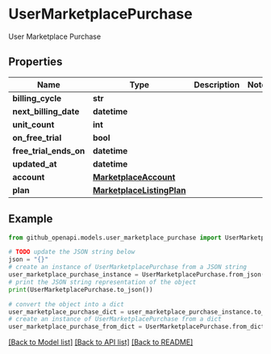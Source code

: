 # UserMarketplacePurchase

User Marketplace Purchase

## Properties

Name | Type | Description | Notes
------------ | ------------- | ------------- | -------------
**billing_cycle** | **str** |  | 
**next_billing_date** | **datetime** |  | 
**unit_count** | **int** |  | 
**on_free_trial** | **bool** |  | 
**free_trial_ends_on** | **datetime** |  | 
**updated_at** | **datetime** |  | 
**account** | [**MarketplaceAccount**](MarketplaceAccount.md) |  | 
**plan** | [**MarketplaceListingPlan**](MarketplaceListingPlan.md) |  | 

## Example

```python
from github_openapi.models.user_marketplace_purchase import UserMarketplacePurchase

# TODO update the JSON string below
json = "{}"
# create an instance of UserMarketplacePurchase from a JSON string
user_marketplace_purchase_instance = UserMarketplacePurchase.from_json(json)
# print the JSON string representation of the object
print(UserMarketplacePurchase.to_json())

# convert the object into a dict
user_marketplace_purchase_dict = user_marketplace_purchase_instance.to_dict()
# create an instance of UserMarketplacePurchase from a dict
user_marketplace_purchase_from_dict = UserMarketplacePurchase.from_dict(user_marketplace_purchase_dict)
```
[[Back to Model list]](../README.md#documentation-for-models) [[Back to API list]](../README.md#documentation-for-api-endpoints) [[Back to README]](../README.md)



